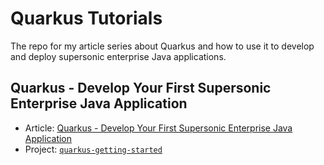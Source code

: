 # Quarkus Tutorials

The repo for my article series about Quarkus and how to use it to develop and deploy supersonic enterprise Java applications.

## Quarkus - Develop Your First Supersonic Enterprise Java Application

* Article: [Quarkus - Develop Your First Supersonic Enterprise Java Application](https://www.thomasvitale.com/quarkus-getting-started/)
* Project: [`quarkus-getting-started`](https://github.com/ThomasVitale/quarkus-tutorials/tree/master/quarkus-getting-started)
